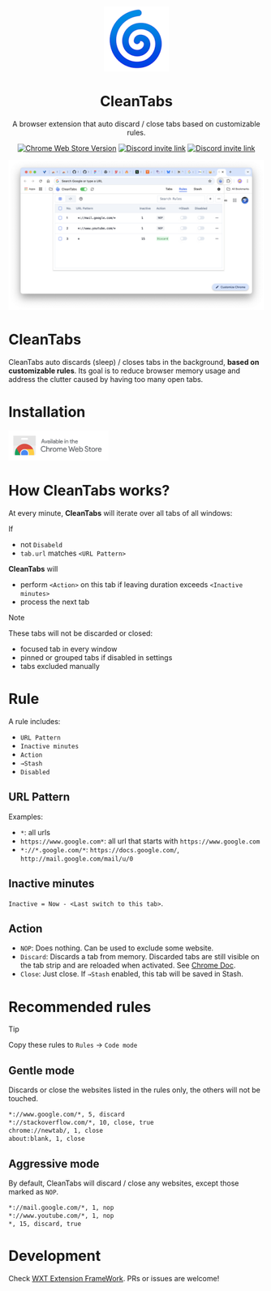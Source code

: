 <p align="center">
  <img src="https://github.com/heyppen/CleanTabs/blob/main/public/logo.png?raw=true" alt="Logo" width="128"/>
  <br />
  <h1 align="center">CleanTabs</h1>
</p>
<div align="center">
  <p>A browser extension that auto discard / close tabs based on customizable rules.</p>
  <p>
    <a href="https://chromewebstore.google.com/detail/cleantabs/dhafadjcaeeklhlbbfeomgdgpkafdmig" target="_blank"><img alt="Chrome Web Store Version" src="https://img.shields.io/chrome-web-store/v/dhafadjcaeeklhlbbfeomgdgpkafdmig?color=green"></a>
    <a href="https://discord.gg/NY8B8YcE" target="_blank"><img alt="Discord invite link" src="https://img.shields.io/badge/chat-Discord-blue?logo=discord" /></a>
    <a href="https://x.com/ppen_cc" target="_blank"><img alt="Discord invite link" src="https://img.shields.io/twitter/follow/ppen_cc" /></a>
  </p>
</div>

![shot-rules.png](https://github.com/heyppen/CleanTabs/blob/main/doc/shot-rules.png?raw=true)

# CleanTabs

CleanTabs  auto discards (sleep) / closes tabs in the background, **based on customizable rules**. Its goal is to reduce browser memory usage and address the clutter caused by having too many open tabs.

# Installation

<a href="https://chromewebstore.google.com/detail/cleantabs/dhafadjcaeeklhlbbfeomgdgpkafdmig" target="_blank"><img src="https://github.com/heyppen/CleanTabs/blob/main/doc/chrome-web-store-badge.png?raw=true" alt="Chrome Web Store Badge" height="60px"/></a>

# How CleanTabs works?

At every minute, **CleanTabs** will iterate over all tabs of all windows:

If 
- not `Disabeld`
- `tab.url` matches `<URL Pattern>`

**CleanTabs** will
- perform `<Action>` on this tab if leaving duration exceeds `<Inactive minutes>`
- process the next tab

> [!NOTE]
> These tabs will not be discarded or closed:
> - focused tab in every window
> - pinned or grouped tabs if disabled in settings
> - tabs excluded manually


# Rule

A rule includes:

- `URL Pattern`
- `Inactive minutes`
- `Action`
- `→Stash`
- `Disabled`


## URL Pattern

Examples:

- `*`: all urls
- `https://www.google.com*`: all url that starts with `https://www.google.com`
- `*://*.google.com/*`: `https://docs.google.com/`, `http://mail.google.com/mail/u/0`

## Inactive minutes

`Inactive = Now - <Last switch to this tab>`. 


## Action
- `NOP`: Does nothing. Can be used to exclude some website.
- `Discard`: Discards a tab from memory. Discarded tabs are still visible on the tab strip and are reloaded when activated. See [Chrome Doc](https://developer.chrome.com/docs/extensions/reference/api/tabs#method-discard).
- `Close`: Just close. If  `→Stash` enabled, this tab will be saved in Stash.

# Recommended rules

> [!TIP]
> Copy these rules to `Rules` -> `Code mode`

## Gentle mode

Discards or close the websites listed in the rules only, the others will not be touched.
```
*://www.google.com/*, 5, discard
*://stackoverflow.com/*, 10, close, true
chrome://newtab/, 1, close
about:blank, 1, close
```

## Aggressive mode

By default, CleanTabs will discard / close any websites, except those marked as `NOP`.
```
*://mail.google.com/*, 1, nop
*://www.youtube.com/*, 1, nop
*, 15, discard, true
```

# Development

Check [WXT Extension FrameWork](https://wxt.dev/). PRs or issues are welcome!
